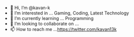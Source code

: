 - 👋 Hi, I’m @kavan-k
- 👀 I’m interested in ... Gaming, Coding, Latest Technology
- 🌱 I’m currently learning ... Programming
- 💞️ I’m looking to collaborate on ...
- 📫 How to reach me ...https://twitter.com/kavan13k
<!---
kavan-k/kavan-k is a ✨ special ✨ repository because its `README.md` (this file) appears on your GitHub profile.
You can click the Preview link to take a look at your changes.
--->
